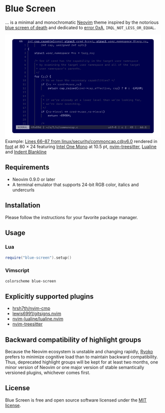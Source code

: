 # Blue Screen #

… is a minimal and monochromatic [Neovim] theme inspired by the notorious [blue screen of death] and dedicated to [error 0xA], `IRQL_NOT_LESS_OR_EQUAL`.

![Linux kernel source code relating to capability checks in Blue Screen colors](./docs/img/c-linux-commoncap.png)
Example: [Lines 66–87 from linux/security/commoncap.c@v6.0][example] rendered in [foot] at 80 × 24 featuring [Intel One Mono] at 10.5 pt, [nvim-treesitter], [Lualine][nvim-lualine/lualine.nvim] and [Indent Blankline][lukas-reineke/indent-blankline.nvim]

## Requirements ##

- Neovim 0.9.0 or later
- A terminal emulator that supports 24-bit RGB color, italics and undercurls

## Installation ##

Please follow the instructions for your favorite package manager.

## Usage ##

### Lua ###

```lua
require("blue-screen").setup()
```

### Vimscript ###

```vim
colorscheme blue-screen
```

## Explicitly supported plugins ##

- [hrsh7th/nvim-cmp]
- [lewis6991/gitsigns.nvim]
- [nvim-lualine/lualine.nvim]
- [nvim-treesitter]

## Backward compatibility of highlight groups ##

Because the Neovim ecosystem is unstable and changing rapidly, [Ryoko] prefers to minimize cognitive load than to maintain backward compatibility. Thus, deprecated highlight groups will be kept for at least two months, one minor version of Neovim or one major version of stable semantically versioned plugins, whichever comes first.

## License ##

Blue Screen is free and open source software licensed under the [MIT license].

[blue screen of death]: https://en.wikipedia.org/wiki/Blue_screen_of_death
[error 0xA]: https://learn.microsoft.com/en-us/windows-hardware/drivers/debugger/bug-check-0xa--irql-not-less-or-equal
[example]: https://github.com/torvalds/linux/blob/v6.0/security/commoncap.c#L66-L87
[foot]: https://codeberg.org/dnkl/foot
[Intel One Mono]: https://github.com/intel/intel-one-mono
[MIT license]: ./LICENSE.txt
[Neovim]: https://github.com/neovim/neovim
[Ryoko]: https://github.com/ok-ryoko

[hrsh7th/nvim-cmp]: https://github.com/hrsh7th/nvim-cmp
[lewis6991/gitsigns.nvim]: https://github.com/lewis6991/gitsigns.nvim
[lukas-reineke/indent-blankline.nvim]: https://github.com/lukas-reineke/indent-blankline.nvim
[nvim-lualine/lualine.nvim]: https://github.com/nvim-lualine/lualine.nvim
[nvim-treesitter]: https://github.com/nvim-treesitter/nvim-treesitter
